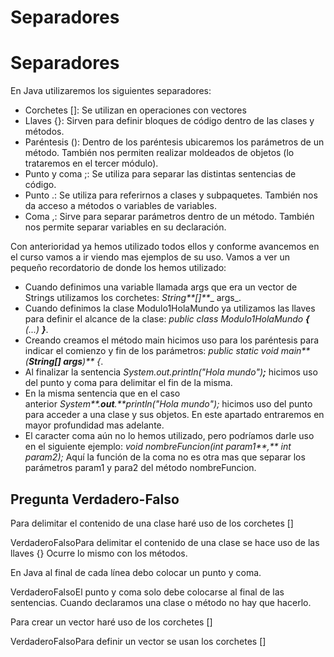 # Separadores

# Separadores

En Java utilizaremos los siguientes separadores:

*   Corchetes \[\]: Se utilizan en operaciones con vectores
*   Llaves {}: Sirven para definir bloques de código dentro de las clases y métodos.
*   Paréntesis (): Dentro de los paréntesis ubicaremos los parámetros de un método. También nos permiten realizar moldeados de objetos (lo trataremos en el tercer módulo).
*   Punto y coma ;: Se utiliza para separar las distintas sentencias de código.
*   Punto .: Se utiliza para referirnos a clases y subpaquetes. También nos da acceso a métodos o variables de variables.
*   Coma ,: Sirve para separar parámetros dentro de un método. También nos permite separar variables en su declaración.

Con anterioridad ya hemos utilizado todos ellos y conforme avancemos en el curso vamos a ir viendo mas ejemplos de su uso. Vamos a ver un pequeño recordatorio de donde los hemos utilizado:

*   Cuando definimos una variable llamada args que era un vector de Strings utilizamos los corchetes: _String**\[\]**__ args_.
*   Cuando definimos la clase Modulo1HolaMundo ya utilizamos las llaves para definir el alcance de la clase: _public class Modulo1HolaMundo **{** (...) **}**_.
*   Creando creamos el método main hicimos uso para los paréntesis para indicar el comienzo y fin de los parámetros: _public static void main**(**String\[\] args**)** {_.
*   Al finalizar la sentencia _System.out.println("Hola mundo")**;**_ hicimos uso del punto y coma para delimitar el fin de la misma.
*   En la misma sentencia que en el caso anterior _System**.**out**.**println("Hola mundo");_ hicimos uso del punto para acceder a una clase y sus objetos. En este apartado entraremos en mayor profundidad mas adelante.
*   El caracter coma aún no lo hemos utilizado, pero podríamos darle uso en el siguiente ejemplo: _void nombreFuncion(int param1**,** int param2);_ Aquí la función de la coma no es otra mas que separar los parámetros param1 y para2 del método nombreFuncion.

## Pregunta Verdadero-Falso

<quiz name=""><question><p>Para delimitar el contenido de una clase haré uso de los corchetes []</p><answer>Verdadero</answer><answer correct>Falso</answer><explanation>Para delimitar el contenido de una clase se hace uso de las llaves {} Ocurre lo mismo con los métodos.</explanation></question><question><p>En Java al final de cada línea debo colocar un punto y coma.</p><answer>Verdadero</answer><answer correct>Falso</answer><explanation>El punto y coma solo debe colocarse al final de las sentencias. Cuando declaramos una clase o método no hay que hacerlo.</explanation></question><question><p>Para crear un vector haré uso de los corchetes []</p><answer>Verdadero</answer><answer correct>Falso</answer><explanation>Para definir un vector se usan los corchetes []</explanation></question></quiz>


